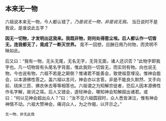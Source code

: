 ## 本来无一物

六祖说本来无一物，今人都认错了，*乃是说无一物，非是说无我。* 当日说时不是我说，是谁说此五字？

__因无一切物，才发明出这我来。我既非物，则何处得惹尘埃。后人都认作一切皆无，连我都无了，竟成了一断灭世界。__ 竟不一回想，应酬日用乃何物，而灵明不昧如此。

后又曰：“我有一物，无头无尾，无名无字，无背无面，诸人还识否？”此物字即我字也。凡一切物皆有头尾名字背面，惟此我则一切皆无，而实则有物。向也说无物，今也说有物，六祖不若是之颠倒？惟诸君不能善会，致使祖意埋没。惟神会能会，以本源佛性答之。盖六祖以言问，神会亦以言答。非是不能良久默然、叉手向前、绕床三匝、拂衣休去等等相答也。六祖谓之为知解宗徒者，恐后人因本源佛性作名字解，故诃之耳。后人又错会，遂轻神会，哪知神会知解超出诸君。或曰：“何以见神会超出众人？”曰：“汝不见六祖圆寂时，众人悉皆涕泣，惟有神会神情不动。六祖大赞神会，痛诃众人，为之作偈，以开示之。”

```yang
无一物，非无此我
```

